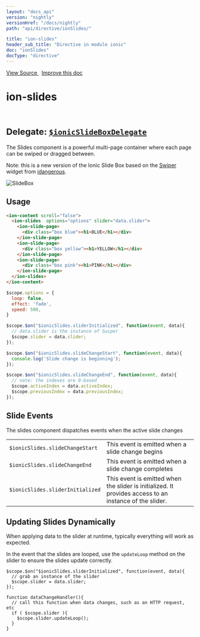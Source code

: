 ```yaml
---
layout: "docs_api"
version: "nightly"
versionHref: "/docs/nightly"
path: "api/directive/ionSlides/"

title: "ion-slides"
header_sub_title: "Directive in module ionic"
doc: "ionSlides"
docType: "directive"
---
```


<div class="improve-docs">
<a href='http://github.com/driftyco/ionic/tree/master/js/angular/directive/slides.js#L2'>
View Source
</a>
&nbsp;
<a href='http://github.com/driftyco/ionic/edit/master/js/angular/directive/slides.js#L2'>
Improve this doc
</a>
</div>




<h1 class="api-title">

ion-slides



<br/>
<small>
Delegate: <a href="/docs/nightly/api/service/$ionicSlideBoxDelegate/"><code>$ionicSlideBoxDelegate</code></a>
</small>

</h1>





The Slides component is a powerful multi-page container where each page can be swiped or dragged between.

Note: this is a new version of the Ionic Slide Box based on the [Swiper](http://www.idangero.us/swiper/#.Vmc1J-ODFBc) widget from
[idangerous](http://www.idangero.us/).

![SlideBox](http://ionicframework.com.s3.amazonaws.com/docs/controllers/slideBox.gif)









<h2 id="usage">Usage</h2>

```html
<ion-content scroll="false">
  <ion-slides  options="options" slider="data.slider">
    <ion-slide-page>
      <div class="box blue"><h1>BLUE</h1></div>
    </ion-slide-page>
    <ion-slide-page>
      <div class="box yellow"><h1>YELLOW</h1></div>
    </ion-slide-page>
    <ion-slide-page>
      <div class="box pink"><h1>PINK</h1></div>
    </ion-slide-page>
  </ion-slides>
</ion-content>
```

```js
$scope.options = {
  loop: false,
  effect: 'fade',
  speed: 500,
}

$scope.$on("$ionicSlides.sliderInitialized", function(event, data){
  // data.slider is the instance of Swiper
  $scope.slider = data.slider;
});

$scope.$on("$ionicSlides.slideChangeStart", function(event, data){
  console.log('Slide change is beginning');
});

$scope.$on("$ionicSlides.slideChangeEnd", function(event, data){
  // note: the indexes are 0-based
  $scope.activeIndex = data.activeIndex;
  $scope.previousIndex = data.previousIndex;
});

```

## Slide Events

The slides component dispatches events when the active slide changes

<table class="table">
  <tr>
    <td><code>$ionicSlides.slideChangeStart</code></td>
    <td>This event is emitted when a slide change begins</td>
  </tr>
  <tr>
    <td><code>$ionicSlides.slideChangeEnd</code></td>
    <td>This event is emitted when a slide change completes</td>
  </tr>
  <tr>
    <td><code>$ionicSlides.sliderInitialized</code></td>
    <td>This event is emitted when the slider is initialized. It provides access to an instance of the slider.</td>
  </tr>
</table>


## Updating Slides Dynamically
When applying data to the slider at runtime, typically everything will work as expected.

In the event that the slides are looped, use the `updateLoop` method on the slider to ensure the slides update correctly.

```
$scope.$on("$ionicSlides.sliderInitialized", function(event, data){
  // grab an instance of the slider
  $scope.slider = data.slider;
});

function dataChangeHandler(){
  // call this function when data changes, such as an HTTP request, etc
  if ( $scope.slider ){
    $scope.slider.updateLoop();
  }
}
```









